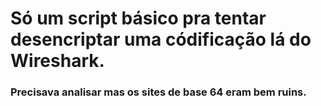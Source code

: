 # Só um script básico pra tentar desencriptar uma códificação lá do Wireshark.
### Precisava analisar mas os sites de base 64 eram bem ruins.
